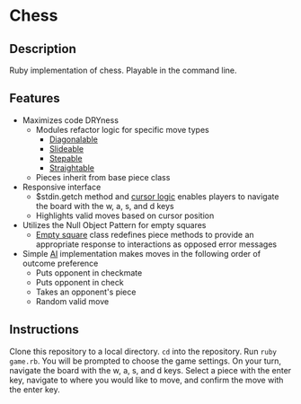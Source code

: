 # Chess

## Description

Ruby implementation of chess. Playable in the command line.


## Features

 * Maximizes code DRYness
   * Modules refactor logic for specific move types
     * [Diagonalable][diagonal]
     * [Slideable][slide]
     * [Stepable][step]
     * [Straightable][straight]
   * Pieces inherit from base piece class
 * Responsive interface
   * $stdin.getch method and [cursor logic][cursor] enables players to navigate the board
   with the w, a, s, and d keys
   * Highlights valid moves based on cursor position
 * Utilizes the Null Object Pattern for empty squares
   * [Empty square][empty] class redefines piece methods to provide an appropriate response
   to interactions as opposed error messages
 * Simple [AI][ai] implementation makes moves in the following order of outcome preference
   * Puts opponent in checkmate
   * Puts opponent in check
   * Takes an opponent's piece
   * Random valid move

[diagonal]: ./modules/diagonalable.rb
[slide]: ./modules/slideable.rb
[step]: ./modules/stepable.rb
[straight]: ./modules/straightable.rb
[cursor]: ./board.rb
[empty]: ./empty_square.rb
[ai]: ./players/computer_player.rb


## Instructions

Clone this repository to a local directory. ```cd``` into the repository. Run
```ruby game.rb```. You will be prompted to choose the game settings. On your
turn, navigate the board with the w, a, s, and d keys. Select a piece
with the enter key, navigate to where you would like to move, and confirm the
move with the enter key.
